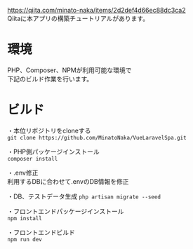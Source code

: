 https://qiita.com/minato-naka/items/2d2def4d66ec88dc3ca2  
Qiitaに本アプリの構築チュートリアルがあります。  

# 環境
PHP、Composer、NPMが利用可能な環境で  
下記のビルド作業を行います。  

# ビルド
・本位リポジトリをcloneする  
`git clone https://github.com/MinatoNaka/VueLaravelSpa.git`

・PHP側パッケージインストール  
`composer install`

・.env修正  
利用するDBに合わせて.envのDB情報を修正  

・DB、テストデータ生成 
`php artisan migrate --seed`

・フロントエンドパッケージインストール  
`npm install`

・フロントエンドビルド  
`npm run dev`
